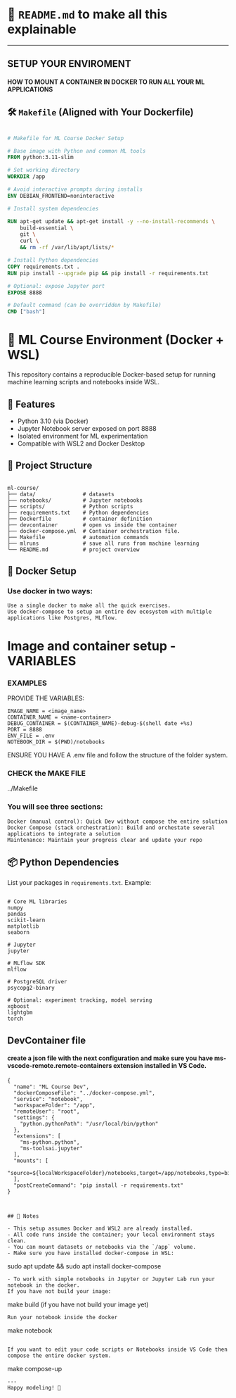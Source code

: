 # 📘 `README.md` to make all this explainable
---

## SETUP YOUR ENVIROMENT

#### HOW TO MOUNT A CONTAINER IN DOCKER TO RUN ALL YOUR ML APPLICATIONS

## 🛠️ `Makefile` (Aligned with Your Dockerfile)

```dockerfile

# Makefile for ML Course Docker Setup

# Base image with Python and common ML tools
FROM python:3.11-slim

# Set working directory
WORKDIR /app

# Avoid interactive prompts during installs
ENV DEBIAN_FRONTEND=noninteractive

# Install system dependencies

RUN apt-get update && apt-get install -y --no-install-recommends \
    build-essential \
    git \
    curl \
    && rm -rf /var/lib/apt/lists/*

# Install Python dependencies
COPY requirements.txt .
RUN pip install --upgrade pip && pip install -r requirements.txt

# Optional: expose Jupyter port
EXPOSE 8888

# Default command (can be overridden by Makefile)
CMD ["bash"]
```


# 🧠 ML Course Environment (Docker + WSL)

This repository contains a reproducible Docker-based setup for running machine learning scripts and notebooks inside WSL.

## 🚀 Features

- Python 3.10 (via Docker)
- Jupyter Notebook server exposed on port 8888
- Isolated environment for ML experimentation
- Compatible with WSL2 and Docker Desktop

## 📁 Project Structure

```

ml-course/
├── data/               # datasets
├── notebooks/          # Jupyter notebooks
├── scripts/            # Python scripts
├── requirements.txt    # Python dependencies
├── Dockerfile          # container definition
├── devcontainer        # open vs inside the container
├── docker-compose.yml  # Container orchestration file.
├── Makefile            # automation commands
├── mlruns	            # save all runs from machine learning
└── README.md           # project overview

```

## 🐳 Docker Setup
### Use docker in two ways: 
	Use a single docker to make all the quick exercises.
	Use docker-compose to setup an entire dev ecosystem with multiple applications like Postgres, MLflow.

# Image and container setup - VARIABLES
### EXAMPLES

PROVIDE THE VARIABLES: 

``` 
IMAGE_NAME = <image_name>
CONTAINER_NAME = <name-container>
DEBUG_CONTAINER = $(CONTAINER_NAME)-debug-$(shell date +%s)
PORT = 8888
ENV_FILE = .env
NOTEBOOK_DIR = $(PWD)/notebooks
```

ENSURE YOU HAVE A .env file and follow the structure of the folder system.

### CHECK the MAKE FILE

../Makefile 

### You will see three sections: 
	Docker (manual control): Quick Dev without compose the entire solution
	Docker Compose (stack orchestration): Build and orchestate several applications to integrate a solution
	Maintenance: Maintain your progress clear and update your repo


## 📦 Python Dependencies

List your packages in `requirements.txt`. Example:

```

# Core ML libraries
numpy
pandas
scikit-learn
matplotlib
seaborn

# Jupyter
jupyter

# MLflow SDK
mlflow

# PostgreSQL driver
psycopg2-binary

# Optional: experiment tracking, model serving
xgboost
lightgbm
torch

```

## DevContainer file
#### create a json file with the next configuration and make sure you have __ms-vscode-remote.remote-containers__ extension installed in VS Code.

``` 
{
  "name": "ML Course Dev",
  "dockerComposeFile": "../docker-compose.yml",
  "service": "notebook",
  "workspaceFolder": "/app",
  "remoteUser": "root",
  "settings": {
    "python.pythonPath": "/usr/local/bin/python"
  },
  "extensions": [
    "ms-python.python",
    "ms-toolsai.jupyter"
  ],
  "mounts": [
    "source=${localWorkspaceFolder}/notebooks,target=/app/notebooks,type=bind"
  ],
  "postCreateCommand": "pip install -r requirements.txt"
}



## 🧪 Notes

- This setup assumes Docker and WSL2 are already installed.
- All code runs inside the container; your local environment stays clean.
- You can mount datasets or notebooks via the `/app` volume.
- Make sure you have installed docker-compose in WSL: 
```  
sudo apt update && sudo apt install docker-compose
```
- To work with simple notebooks in Jupyter or Jupyter Lab run your notebook in the docker.
If you have not build your image:

```
make build (if you have not build your image yet) 
```
Run your notebook inside the docker
```
make notebook 
```

If you want to edit your code scripts or Notebooks inside VS Code then compose the entire docker system.
```
make compose-up
```
---
Happy modeling! 🧬





